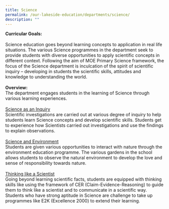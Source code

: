 ```yaml
---
title: Science
permalink: /our-lakeside-education/departments/science/
description: ""
---
```



<b>Curricular Goals:</b>
<br><br>
Science education goes beyond learning concepts to application in real life situations. The various Science programmes in the department seek to provide students with diverse opportunities to apply scientific concepts in different context. Following the aim of MOE Primary Science framework, the focus of the Science department is inculcation of the spirit of scientific inquiry – developing in students the scientific skills, attitudes and knowledge to understanding the world.
<br><br>
<b>Overview:</b>
<br>
The department engages students in the learning of Science through various learning experiences.
<br><br>
<u>Science as an Inquiry</u><br>
Scientific investigations are carried out at various degree of inquiry to help students learn Science concepts and develop scientific skills. Students get to experience how Scientists carried out investigations and use the findings to explain observations.
<br><br>
<u>Science and Environment</u><br>
Students are given various opportunities to interact with nature through the environment education programme. The various gardens in the school allows students to observe the natural environment to develop the love and sense of responsibility towards nature.
<br><br>
<u>Thinking like a Scientist</u><br>
Going beyond learning scientific facts, students are equipped with thinking skills like using the framework of CER (Claim-Evidence-Reasoning) to guide them to think like a scientist and to communicate in a scientific way. Students who have strong aptitude in Science are challenge to take up programmes like E2K (Excellence 2000) to extend their learning.